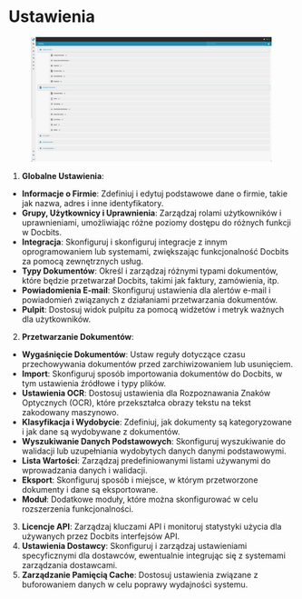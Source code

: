 # Ustawienia

<figure><img src="../../.gitbook/assets/Bildschirmfoto 2024-05-08 um 08.14.35.png" alt=""><figcaption></figcaption></figure>

1. **Globalne Ustawienia**:
* **Informacje o Firmie**: Zdefiniuj i edytuj podstawowe dane o firmie, takie jak nazwa, adres i inne identyfikatory.
* **Grupy, Użytkownicy i Uprawnienia**: Zarządzaj rolami użytkowników i uprawnieniami, umożliwiając różne poziomy dostępu do różnych funkcji w Docbits.
* **Integracja**: Skonfiguruj i skonfiguruj integracje z innym oprogramowaniem lub systemami, zwiększając funkcjonalność Docbits za pomocą zewnętrznych usług.
* **Typy Dokumentów**: Określ i zarządzaj różnymi typami dokumentów, które będzie przetwarzał Docbits, takimi jak faktury, zamówienia, itp.
* **Powiadomienia E-mail**: Skonfiguruj ustawienia dla alertów e-mail i powiadomień związanych z działaniami przetwarzania dokumentów.
* **Pulpit**: Dostosuj widok pulpitu za pomocą widżetów i metryk ważnych dla użytkowników.
2. **Przetwarzanie Dokumentów**:
* **Wygaśnięcie Dokumentów**: Ustaw reguły dotyczące czasu przechowywania dokumentów przed zarchiwizowaniem lub usunięciem.
* **Import**: Skonfiguruj sposób importowania dokumentów do Docbits, w tym ustawienia źródłowe i typy plików.
* **Ustawienia OCR**: Dostosuj ustawienia dla Rozpoznawania Znaków Optycznych (OCR), które przekształca obrazy tekstu na tekst zakodowany maszynowo.
* **Klasyfikacja i Wydobycie**: Zdefiniuj, jak dokumenty są kategoryzowane i jak dane są wydobywane z dokumentów.
* **Wyszukiwanie Danych Podstawowych**: Skonfiguruj wyszukiwanie do walidacji lub uzupełniania wydobytych danych danymi podstawowymi.
* **Lista Wartości**: Zarządzaj predefiniowanymi listami używanymi do wprowadzania danych i walidacji.
* **Eksport**: Skonfiguruj sposób i miejsce, w którym przetworzone dokumenty i dane są eksportowane.
* **Moduł**: Dodatkowe moduły, które można skonfigurować w celu rozszerzenia funkcjonalności.
3. **Licencje API**: Zarządzaj kluczami API i monitoruj statystyki użycia dla używanych przez Docbits interfejsów API.
4. **Ustawienia Dostawcy**: Skonfiguruj i zarządzaj ustawieniami specyficznymi dla dostawców, ewentualnie integrując się z systemami zarządzania dostawcami.
5. **Zarządzanie Pamięcią Cache**: Dostosuj ustawienia związane z buforowaniem danych w celu poprawy wydajności systemu.
